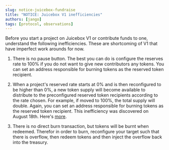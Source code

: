 ```yaml
---
slug: notice-juicebox-fundraise
title: "NOTICE: Juicebox V1 inefficiencies"
authors: [jango]
tags: [protocol, observations]
---
```


Before you start a project on Juicebox V1 or contribute funds to one, understand the following inefficiencies. These are shortcoming of V1 that have imperfect work arounds for now.

1. There is no pause button. The best you can do is configure the reserves rate to 100% if you do not want to give new contributors any tokens. You can set an address responsible for burning tokens as the reserved token recipient.

2. When a project's reserved rate starts at 0% and is then reconfigured to be higher than 0%, a new token supply will become available to distribute to the preconfigured reserved token recipients according to the rate chosen. For example, if moved to 100%, the total supply will double. Again, you can set an address responsible for burning tokens as the reserved token recipient. 
This inefficiency was discovered on August 18th. Here's [more](https://docs.juicebox.money/blog/juicebox-postmortem-of-low-severity-bug-discovered-8-18-2021).

3. There is no direct burn transaction, but tokens will be burnt when redeemed. Therefor in order to burn, reconfigure your target such that there is overflow, then redeem tokens and then inject the overflow back into the treasury.
